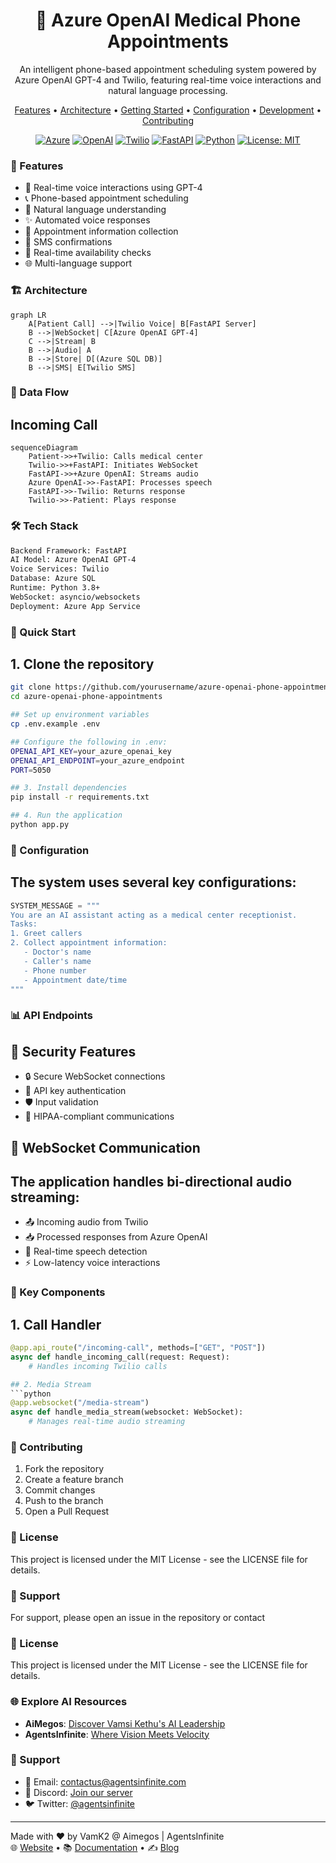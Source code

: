 <p align="center">
  <h1 align="center">📱 Azure OpenAI Medical Phone Appointments</h1>
  <p align="center">An intelligent phone-based appointment scheduling system powered by Azure OpenAI GPT-4 and Twilio, featuring real-time voice interactions and natural language processing.</p>
</p>

<p align="center">
  <a href="#features">Features</a> •
  <a href="#architecture">Architecture</a> •
  <a href="#getting-started">Getting Started</a> •
  <a href="#configuration">Configuration</a> •
  <a href="#development-setup">Development</a> •
  <a href="#contributing">Contributing</a>
</p>

<p align="center">
  <a href="https://azure.microsoft.com/"><img src="https://img.shields.io/badge/azure-%230072C6.svg?style=for-the-badge&logo=microsoftazure&logoColor=white" alt="Azure"></a>
  <a href="https://openai.com/"><img src="https://img.shields.io/badge/OpenAI-412991.svg?style=for-the-badge&logo=OpenAI&logoColor=white" alt="OpenAI"></a>
  <a href="https://www.twilio.com/"><img src="https://img.shields.io/badge/Twilio-F22F46?style=for-the-badge&logo=twilio&logoColor=white" alt="Twilio"></a>
  <a href="https://fastapi.tiangolo.com/"><img src="https://img.shields.io/badge/FastAPI-009688?style=for-the-badge&logo=fastapi&logoColor=white" alt="FastAPI"></a>
  <a href="https://www.python.org/"><img src="https://img.shields.io/badge/python-3670A0?style=for-the-badge&logo=python&logoColor=ffdd54" alt="Python"></a>
  <a href="https://opensource.org/licenses/MIT"><img src="https://img.shields.io/badge/License-MIT-yellow.svg?style=for-the-badge" alt="License: MIT"></a>
</p>

### 🌟 Features

- 🎯 Real-time voice interactions using GPT-4
- 📞 Phone-based appointment scheduling
- 🤖 Natural language understanding
- ✨ Automated voice responses
- 📝 Appointment information collection
- 📱 SMS confirmations
- 🔄 Real-time availability checks
- 🌐 Multi-language support

### 🏗️ Architecture

```mermaid
graph LR
    A[Patient Call] -->|Twilio Voice| B[FastAPI Server]
    B -->|WebSocket| C[Azure OpenAI GPT-4]
    C -->|Stream| B
    B -->|Audio| A
    B -->|Store| D[(Azure SQL DB)]
    B -->|SMS| E[Twilio SMS]
```

### 🔄 Data Flow
## Incoming Call
```mermaid
sequenceDiagram
    Patient->>+Twilio: Calls medical center
    Twilio->>+FastAPI: Initiates WebSocket
    FastAPI->>+Azure OpenAI: Streams audio
    Azure OpenAI->>-FastAPI: Processes speech
    FastAPI->>-Twilio: Returns response
    Twilio->>-Patient: Plays response
```

### 🛠️ Tech Stack
```html
Backend Framework: FastAPI
AI Model: Azure OpenAI GPT-4
Voice Services: Twilio
Database: Azure SQL
Runtime: Python 3.8+
WebSocket: asyncio/websockets
Deployment: Azure App Service
```
### 🚀 Quick Start
## 1. Clone the repository
```bash
git clone https://github.com/yourusername/azure-openai-phone-appointments.git
cd azure-openai-phone-appointments

## Set up environment variables
cp .env.example .env

## Configure the following in .env:
OPENAI_API_KEY=your_azure_openai_key
OPENAI_API_ENDPOINT=your_azure_endpoint
PORT=5050

## 3. Install dependencies
pip install -r requirements.txt

## 4. Run the application
python app.py
```
### 🔧 Configuration
## The system uses several key configurations:
```python
SYSTEM_MESSAGE = """
You are an AI assistant acting as a medical center receptionist.
Tasks:
1. Greet callers
2. Collect appointment information:
   - Doctor's name
   - Caller's name
   - Phone number
   - Appointment date/time
"""
```
### 📊 API Endpoints
## 🔐 Security Features

- 🔒 Secure WebSocket connections
- 🔑 API key authentication  
- 🛡️ Input validation
- 🔐 HIPAA-compliant communications

## 📡 WebSocket Communication

## The application handles bi-directional audio streaming:

- 📤 Incoming audio from Twilio
- 📥 Processed responses from Azure OpenAI
- 🔄 Real-time speech detection
- ⚡ Low-latency voice interactions

### 🎯 Key Components
## 1. Call Handler
```python
@app.api_route("/incoming-call", methods=["GET", "POST"])
async def handle_incoming_call(request: Request):
    # Handles incoming Twilio calls

## 2. Media Stream
```python
@app.websocket("/media-stream")
async def handle_media_stream(websocket: WebSocket):
    # Manages real-time audio streaming
```
### 📝 Contributing
1. Fork the repository
2. Create a feature branch
3. Commit changes
4. Push to the branch
5. Open a Pull Request

### 📄 License
This project is licensed under the MIT License - see the LICENSE file for details.

### 👥 Support
For support, please open an issue in the repository or contact

### 📜 License
This project is licensed under the MIT License - see the LICENSE file for details.

### 🌐 Explore AI Resources

- **AiMegos**: [Discover Vamsi Kethu's AI Leadership](https://aimegos.com/team-vamsi-kethu/)  
- **AgentsInfinite**: [Where Vision Meets Velocity](https://agentsinfinite.com/)

### 💬 Support
- 📧 Email: contactus@agentsinfinite.com  
- 💭 Discord: [Join our server](#)  
- 🐦 Twitter: [@agentsinfinite](https://twitter.com/agentsinfinite)

---

Made with ❤️ by VamK2 @ Aimegos | AgentsInfinite  
🌐 [Website](https://aimegos.com/) • 📚 [Documentation](#) • ✍️ [Blog](#)













